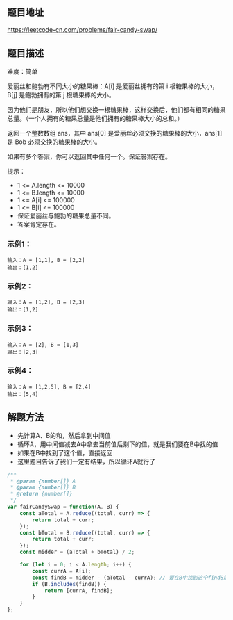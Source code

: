 ## 题目地址

https://leetcode-cn.com/problems/fair-candy-swap/

## 题目描述

难度：简单

爱丽丝和鲍勃有不同大小的糖果棒：A[i] 是爱丽丝拥有的第 i 根糖果棒的大小，B[j] 是鲍勃拥有的第 j 根糖果棒的大小。

因为他们是朋友，所以他们想交换一根糖果棒，这样交换后，他们都有相同的糖果总量。（一个人拥有的糖果总量是他们拥有的糖果棒大小的总和。）

返回一个整数数组 ans，其中 ans[0] 是爱丽丝必须交换的糖果棒的大小，ans[1] 是 Bob 必须交换的糖果棒的大小。

如果有多个答案，你可以返回其中任何一个。保证答案存在。

提示：

- 1 <= A.length <= 10000
- 1 <= B.length <= 10000
- 1 <= A[i] <= 100000
- 1 <= B[i] <= 100000
- 保证爱丽丝与鲍勃的糖果总量不同。
- 答案肯定存在。

### 示例1：

```
输入：A = [1,1], B = [2,2]
输出：[1,2]
```

### 示例2：

```
输入：A = [1,2], B = [2,3]
输出：[1,2]
```

### 示例3：

```
输入：A = [2], B = [1,3]
输出：[2,3]
```


### 示例4：

```
输入：A = [1,2,5], B = [2,4]
输出：[5,4]
```


## 解题方法

- 先计算A、B的和，然后拿到中间值
- 循环A，用中间值减去A中拿去当前值后剩下的值，就是我们要在B中找的值
- 如果在B中找到了这个值，直接返回
- 这里题目告诉了我们一定有结果，所以循环A就行了

```js
/**
 * @param {number[]} A
 * @param {number[]} B
 * @return {number[]}
 */
var fairCandySwap = function(A, B) {
    const aTotal = A.reduce((total, curr) => {
        return total + curr;
    });
    const bTotal = B.reduce((total, curr) => {
        return total + curr;
    }); 
    const midder = (aTotal + bTotal) / 2;

    for (let i = 0; i < A.length; i++) {
        const currA = A[i];
        const findB = midder - (aTotal - currA); // 要在B中找到这个findB能让两边数量相等的数就行
        if (B.includes(findB)) {
            return [currA, findB];
        }
    }
};
```
